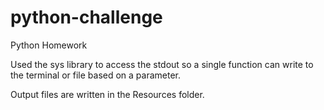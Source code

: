 # python-challenge
Python Homework


Used the sys library to access the stdout so a single function can write to the terminal or file based on a parameter.

Output files are written in the Resources folder.